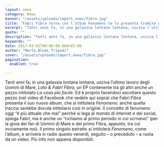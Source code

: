```yaml
---
layout: news
category: News
banner: "/assets/uploads/import.news/fibra.jpg"
title: "Fabri Fibra torna con l’album Fenomeno (e lo presenta tramite gli Uomini di Mare)"
excerpt: "Tanti anni fa, in una galassia lontana lontana, usciva l’ultimo lavoro degli Uomini di Mare, Lato & Fabri Fibra, un EP contenente tra gli altri anche un pezzo intitolato La cosa più facile. Ed è proprio facendoci ascoltare questo pezzo (nel video di Facebook che vedete qui sopra) che Fabri Fibra presenta il suo nuovo [&hellip"
quote: ""
description: "Tanti anni fa, in una galassia lontana lontana, usciva l’ultimo lavoro degli Uomini di Mare, Lato & Fabri Fibra, un EP contenente tra gli altri anche un pezzo intitolato La cosa più facile. Ed è proprio facendoci ascoltare questo pezzo (nel video di Facebook che vedete qui sopra) che Fabri Fibra presenta il suo nuovo [&hellip"
keywords: ""
date: 2017-03-01T00:00:00.000+01:00
author: "Marta Blumi Tripodi"
cover: "/assets/uploads/import.news/fibra.jpg"
pagination:
  enabled: true

---
```


Tanti anni fa, in una galassia lontana lontana, usciva l’ultimo lavoro degli Uomini di Mare, _Lato & Fabri Fibra_, un EP contenente tra gli altri anche un pezzo intitolato _La cosa più facile_. Ed è proprio facendoci ascoltare questo pezzo (nel video di Facebook che vedete qui sopra) che Fabri Fibra presenta il suo nuovo album, che si intitolerà _Fenomeno_: anche quella traccia sarebbe dovuta intitolarsi così in origine. Il concetto di fenomeno oggi “è più attuale che mai” perché si lega al mondo di internet e dei social, spiega Fabri, ma è anche un “richiamo al primo periodo in cui scrivevo” (per la gioia dei fan di Uomini di Mare e del primo Fibra, appunto, tra cui ovviamente noi). Il primo singolo estratto si intitolerà _Fenomeno_, come l’album, e arriverà in radio questo venerdì, seguito – o preceduto – a ruota da un video. Più info non appena disponibili.